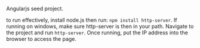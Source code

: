 Angularjs seed project.

to run effectively, install node.js then run: `npm install http-server`. If running on windows, make sure http-server is then in your path. Navigate to the project and run `http-server`. Once running, put the IP address into the browser to access the page.
